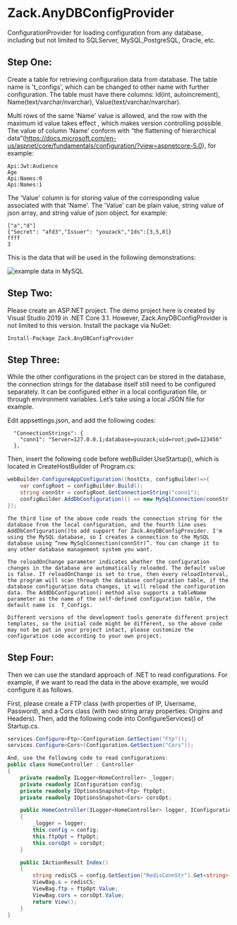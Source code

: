 # Zack.AnyDBConfigProvider
ConfigurationProvider for loading configuration from any database, including but not limited to SQLServer, MySQL,PostgreSQL, Oracle, etc.

## Step One:

Create a table for retrieving configuration data from database. The table name is 't_configs', which can be changed to other name with further configuration. The table must have there columns: Id(int, autoincrement), Name(text/varchar/nvarchar), Value(text/varchar/nvarchar).

Multi rows of the same 'Name' value is allowed, and the row with the maximum id value takes effect , which makes version controlling possible. The value of column 'Name' conform with “the flattening of hierarchical data”(https://docs.microsoft.com/en-us/aspnet/core/fundamentals/configuration/?view=aspnetcore-5.0), for example:
```
Api:Jwt:Audience
Age
Api:Names:0
Api:Names:1
```

The 'Value' column is for storing value of the corresponding value associated with that 'Name'. The 'Value' can be plain value, string value of json array, and string value of json object. for example:
```
["a","d"]
{"Secret": "afd3","Issuer": "youzack","Ids":[3,5,8]} 
ffff
3
```

This is the data that will be used in the following demonstrations:

![example data in MySQL](https://raw.githubusercontent.com/yangzhongke/Zack.AnyDBConfigProvider/main/images/datainmysql.png)

## Step Two:
Please create an ASP.NET project. The demo project here is created by Visual Studio 2019 in .NET Core 3.1. However, Zack.AnyDBConfigProvider is not limited to this version.
Install the package via NuGet:

```
Install-Package Zack.AnyDBConfigProvider
```

## Step Three:

While the other configurations in the project can be stored in the database, the connection strings for the database itself still need to be configured separately. It can be configured either in a local configuration file, or through environment variables. Let’s take using a local JSON file for example.

Edit appsettings.json, and add the following codes:
```
  "ConnectionStrings": {
    "conn1": "Server=127.0.0.1;database=youzack;uid=root;pwd=123456"
  },
```

Then, insert the following code before  webBuilder.UseStartup<Startup>(), which is located in CreateHostBuilder of Program.cs:
```csharp
webBuilder.ConfigureAppConfiguration((hostCtx, configBuilder)=>{
	var configRoot = configBuilder.Build();
	string connStr = configRoot.GetConnectionString("conn1");
	configBuilder.AddDbConfiguration(() => new MySqlConnection(connStr),reloadOnChange:true,reloadInterval:TimeSpan.FromSeconds(2));
});
```
	The third line of the above code reads the connection string for the database from the local configuration, and the fourth line uses AddDbConfiguration()to add support for Zack.AnyDBConfigProvider. I'm using the MySQL database, so I creates a connection to the MySQL database using “new MySqlConnection(connStr)”. You can change it to any other database management system you want. 
	
	The reloadOnChange parameter indicates whether the configuration changes in the database are automatically reloaded. The default value is false. If reloadOnChange is set to true, then every reloadInterval, the program will scan through the database configuration table, if the database configuration data changes, it will reload the configuration data. The AddDbConfiguration() method also supports a tableName parameter as the name of the self-defined configuration table, the default name is  T_Configs.
	
	Different versions of the development tools generate different project templates, so the initial code might be different, so the above code may not be put in your project intact, please customize the configuration code according to your own project.

## Step Four:

Then we can use the standard approach of .NET to read configurations. For example, if we want to read the data in the above example, we would configure it as follows.

First, please create a FTP class (with properties of IP, Username, Password), and a Cors class (with two string array properties: Origins and Headers).
Then, add the following code into ConfigureServices() of Startup.cs.

```csharp
services.Configure<Ftp>(Configuration.GetSection("Ftp"));
services.Configure<Cors>(Configuration.GetSection("Cors"));

And, use the following code to read configurations:
public class HomeController : Controller
{
	private readonly ILogger<HomeController> _logger;
	private readonly IConfiguration config;
	private readonly IOptionsSnapshot<Ftp> ftpOpt;
	private readonly IOptionsSnapshot<Cors> corsOpt;

	public HomeController(ILogger<HomeController> logger, IConfiguration config, IOptionsSnapshot<Ftp> ftpOpt, IOptionsSnapshot<Cors> corsOpt)
	{
		_logger = logger;
		this.config = config;
		this.ftpOpt = ftpOpt;
		this.corsOpt = corsOpt;
	}

	public IActionResult Index()
	{
		string redisCS = config.GetSection("RedisConnStr").Get<string>();
		ViewBag.s = redisCS;
		ViewBag.ftp = ftpOpt.Value;
		ViewBag.cors = corsOpt.Value;
		return View();
	}
}
```